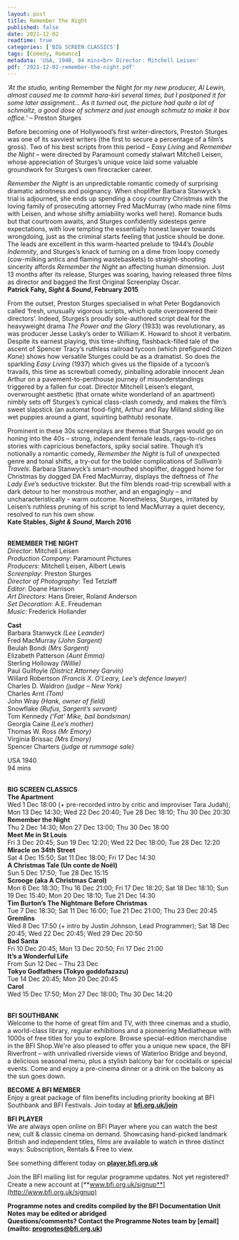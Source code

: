 ```yaml
---
layout: post
title: Remember the Night
published: false
date: 2021-12-02
readtime: true
categories: ['BIG SCREEN CLASSICS']
tags: [Comedy, Romance]
metadata: 'USA, 1940, 94 mins<br> Director: Mitchell Leisen'
pdf: '2021-12-02-remember-the-night.pdf'
---
```


_‘At the studio, writing_ Remember the Night _for my new producer, Al Lewin, almost caused me to commit hara-kiri several times, but I postponed it for some later assignment… As it turned out, the picture had quite a lot of schmaltz, a good dose of schmerz and just enough schmutz to make it box office.’_ – Preston Sturges

Before becoming one of Hollywood’s first writer-directors, Preston Sturges was one of its savviest writers (the first to secure a percentage of a film’s gross). Two of his best scripts from this period – _Easy Living_ and _Remember the Night_ – were directed by Paramount comedy stalwart Mitchell Leisen, whose appreciation of Sturges’s unique voice laid some valuable groundwork for Sturges’s own firecracker career.

_Remember the Night_ is an unpredictable romantic comedy of surprising dramatic adroitness and poignancy. When shoplifter Barbara Stanwyck’s trial is adjourned, she ends up spending a cosy country Christmas with the loving family of prosecuting attorney Fred MacMurray (who made nine films with Leisen, and whose shifty amiability works well here). Romance buds but that courtroom awaits, and Sturges confidently sidesteps genre expectations, with love tempting the essentially honest lawyer towards wrongdoing, just as the criminal starts feeling that justice should be done. The leads are excellent in this warm-hearted prelude to 1944’s _Double Indemnity_, and Sturges’s knack of turning on a dime from loopy comedy (cow-milking antics and flaming wastebaskets) to straight-shooting sincerity affords _Remember the Night_ an affecting human dimension. Just 13 months after its release, Sturges was soaring, having released three films as director and bagged the first Original Screenplay Oscar.  
**Patrick Fahy, _Sight & Sound_, February 2015**

From the outset, Preston Sturges specialised in what Peter Bogdanovich called ‘fresh, unusually vigorous scripts, which quite overpowered their directors’. Indeed, Sturges’s proudly sole-authored script deal for the heavyweight drama _The Power and the Glory_ (1933) was revolutionary, as was producer Jesse Lasky’s order to William K. Howard to shoot it verbatim. Despite its earnest playing, this time-shifting, flashback-filled tale of the ascent of Spencer Tracy’s ruthless railroad tycoon (which prefigured _Citizen Kane_) shows how versatile Sturges could be as a dramatist. So does the sparkling _Easy Living_ (1937) which gives us the flipside of a tycoon’s travails, this time as screwball comedy, pinballing adorable innocent Jean Arthur on a pavement-to-penthouse journey of misunderstandings triggered by a fallen fur coat. Director Mitchell Leisen’s elegant, overwrought aesthetic (that ornate white wonderland of an apartment) nimbly sets off Sturges’s cynical class-clash comedy, and makes the film’s sweet slapstick (an automat food-fight, Arthur and Ray Milland sliding like wet puppies around a giant, squirting bathtub) resonate.

Prominent in these 30s screenplays are themes that Sturges would go on honing into the 40s – strong, independent female leads, rags-to-riches stories with capricious benefactors, spiky social satire. Though it’s notionally a romantic comedy, _Remember the Night_ is full of unexpected genre and tonal shifts, a try-out for the bolder complications of _Sullivan’s Travels_. Barbara Stanwyck’s smart-mouthed shoplifter, dragged home for Christmas by dogged DA Fred MacMurray, displays the deftness of _The Lady Eve_’s seductive trickster. But the film blends road-trip screwball with a dark detour to her monstrous mother, and an engagingly – and uncharacteristically – warm outcome. Nonetheless, Sturges, irritated by Leisen’s ruthless pruning of his script to lend MacMurray a quiet decency, resolved to run his own show.  
**Kate Stables, _Sight & Sound_, March 2016**
<br><br>

**REMEMBER THE NIGHT**  
_Director_: Mitchell Leisen  
_Production Company_: Paramount Pictures  
_Producers_: Mitchell Leisen, Albert Lewis  
_Screenplay_: Preston Sturges  
_Director of Photography_: Ted Tetzlaff  
_Editor_: Doane Harrison  
_Art Directors_: Hans Dreier, Roland Anderson  
_Set Decoration_: A.E. Freudeman  
_Music_: Frederick Hollander

**Cast**  
Barbara Stanwyck _(Lee Leander)_  
Fred MacMurray _(John Sargent)_  
Beulah Bondi _(Mrs Sargent)_  
Elizabeth Patterson _(Aunt Emma)_  
Sterling Holloway _(Willie)_  
Paul Guilfoyle _(District Attorney Garvin)_  
Willard Robertson _(Francis X. O’Leary, Lee’s defence lawyer)_  
Charles D. Waldron _(judge – New York)_  
Charles Arnt _(Tom)_  
John Wray _(Hank, owner of field)_  
Snowflake _(Rufus, Sargent’s servant)_  
Tom Kennedy _(‘Fat’ Mike, bail bondsman)_  
Georgia Caine _(Lee’s mother)_  
Thomas W. Ross _(Mr Emory)_  
Virginia Brissac _(Mrs Emory)_  
Spencer Charters _(judge at rummage sale)_

USA 1940  
94 mins
<br><br>

**BIG SCREEN CLASSICS**<br>
**The Apartment**<br>
Wed 1 Dec 18:00 (+ pre-recorded intro by critic and improviser Tara Judah); Mon 13 Dec 14:30; Wed 22 Dec 20:40; Tue 28 Dec 18:10; Thu 30 Dec 20:30<br>
**Remember the Night**<br>
Thu 2 Dec 14:30; Mon 27 Dec 13:00; Thu 30 Dec 18:00<br>
**Meet Me in St Louis**<br>
Fri 3 Dec 20:45; Sun 19 Dec 12:20; Wed 22 Dec 18:00; Tue 28 Dec 12:20<br>
**Miracle on 34th Street**<br>
Sat 4 Dec 15:50; Sat 11 Dec 18:00; Fri 17 Dec 14:30<br>
**A Christmas Tale (Un conte de Noël)**<br>
Sun 5 Dec 17:50; Tue 28 Dec 15:15<br>
**Scrooge (aka A Christmas Carol)**<br>
Mon 6 Dec 18:30; Thu 16 Dec 21:00; Fri 17 Dec 18:20; Sat 18 Dec 18:10; Sun 19 Dec 15:40; Mon 20 Dec 18:10; Tue 21 Dec 14:30<br>
**Tim Burton’s The Nightmare Before Christmas**<br>
Tue 7 Dec 18:30; Sat 11 Dec 16:00; Tue 21 Dec 21:00; Thu 23 Dec 20:45<br>
**Gremlins**<br>
Wed 8 Dec 17:50 (+ intro by Justin Johnson, Lead Programmer); Sat 18 Dec 20:45; Wed 22 Dec 20:45; Wed 29 Dec 20:50<br>
**Bad Santa**<br>
Fri 10 Dec 20:45; Mon 13 Dec 20:50; Fri 17 Dec 21:00<br>
**It’s a Wonderful Life**<br>
From Sun 12 Dec – Thu 23 Dec<br>
**Tokyo Godfathers (Tokyo goddofazazu)**<br>
Tue 14 Dec 20:45; Mon 20 Dec 20:45<br>
**Carol**<br>
Wed 15 Dec 17:50; Mon 27 Dec 18:00; Thu 30 Dec 14:20<br>
<br>

**BFI SOUTHBANK**  
Welcome to the home of great film and TV, with three cinemas and a studio, a world-class library, regular exhibitions and a pioneering Mediatheque with 1000s of free titles for you to explore. Browse special-edition merchandise in the BFI Shop.We&#39;re also pleased to offer you a unique new space, the BFI Riverfront – with unrivalled riverside views of Waterloo Bridge and beyond, a delicious seasonal menu, plus a stylish balcony bar for cocktails or special events. Come and enjoy a pre-cinema dinner or a drink on the balcony as the sun goes down.  

**BECOME A BFI MEMBER**  
Enjoy a great package of film benefits including priority booking at BFI Southbank and BFI Festivals. Join today at [**bfi.org.uk/join**](http://www.bfi.org.uk/join)  

**BFI PLAYER**  
 We are always open online on BFI Player where you can watch the best new, cult &amp; classic cinema on demand. Showcasing hand-picked landmark British and independent titles, films are available to watch in three distinct ways: Subscription, Rentals &amp; Free to view.  

See something different today on [**player.bfi.org.uk**](https://player.bfi.org.uk)  

Join the BFI mailing list for regular programme updates. Not yet registered? Create a new account at [**www.bfi.org.uk/signup**](http://www.bfi.org.uk/signup)

**Programme notes and credits compiled by the BFI Documentation Unit  
Notes may be edited or abridged  
Questions/comments? Contact the Programme Notes team by [email](mailto: prognotes@bfi.org.uk)**

<!--stackedit_data:
eyJoaXN0b3J5IjpbMTM5NjkxODU2Ml19
-->

